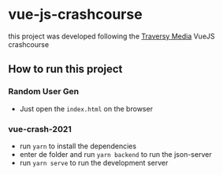 # vue-js-crashcourse

this project was developed following the [Traversy Media](https://www.youtube.com/watch?v=qZXt1Aom3Cs&ab_channel=TraversyMedia) VueJS crashcourse

## How to run this project

### Random User Gen
  - Just open the `index.html` on the browser
  
### vue-crash-2021
  - run `yarn` to install the dependencies
  - enter de folder and run `yarn backend` to run the json-server 
  - run `yarn serve` to run the development server
